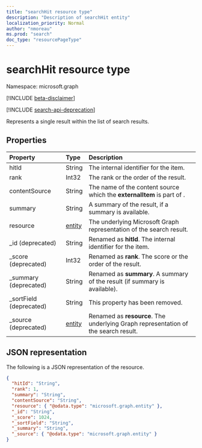 ```yaml
---
title: "searchHit resource type"
description: "Description of searchHit entity"
localization_priority: Normal
author: "nmoreau"
ms.prod: "search"
doc_type: "resourcePageType"
---
```


# searchHit resource type

Namespace: microsoft.graph

[!INCLUDE [beta-disclaimer](../../includes/beta-disclaimer.md)]

[!INCLUDE [search-api-deprecation](../../includes/search-api-deprecation.md)]

Represents a single result within the list of search results.

## Properties

| Property     | Type        | Description |
|:-------------|:------------|:------------|
|hitId|String|The internal identifier for the item.|
|rank|Int32|The rank or the order of the result.|
|contentSource|String|The name of the content source which the **externalItem** is part of .|
|summary|String|A summary of the result, if a summary is available.|
|resource|[entity](entity.md)|The underlying Microsoft Graph representation of the search result.|
|_id (deprecated)|String| Renamed as **hitId**. The internal identifier for the item.|
|_score (deprecated)|Int32|Renamed as **rank**. The score or the order of the result.|
|_summary (deprecated)|String|Renamed as **summary**. A summary of the result (if summary is available).|
|_sortField (deprecated)|String|This property has been removed.|
|_source (deprecated)|[entity](entity.md)|Renamed as **resource**. The underlying Graph representation of the search result.|

## JSON representation

The following is a JSON representation of the resource.

<!-- {
  "blockType": "resource",
  "optionalProperties": [

  ],
  "@odata.type": "microsoft.graph.searchHit",
  "baseType": null
}-->

```json
{
  "hitId": "String",
  "rank": 1,
  "summary": "String",
  "contentSource": "String",
  "resource": { "@odata.type": "microsoft.graph.entity" },
  "_id": "String",
  "_score": 1024,
  "_sortField": "String",
  "_summary": "String",
  "_source": { "@odata.type": "microsoft.graph.entity" }
}
```

<!-- uuid: 16cd6b66-4b1a-43a1-adaf-3a886856ed98
2019-02-04 14:57:30 UTC -->
<!-- {
  "type": "#page.annotation",
  "description": "searchHit resource",
  "keywords": "",
  "section": "documentation",
  "tocPath": ""
}-->

